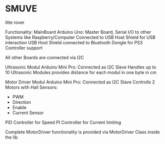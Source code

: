 # SMUVE
litte rover

Functionality:
MainBoard Arduino Uno:
Master Board, Serial I/O to other Systems like Raspberry/Computer
Connected to USB Host Shield for USB interaction
USB Host Shield connected to Bluetooth Dongle for PS3 Controller support

All other Boards are connected via I2C

Ultrasonic Modul Arduino Mini Pro:
Connected as I2C Slave
Handles up to 10 Ultrasonic Modules provides distance for each modul in one byte in cm

Motor Driver Modul Arduino Mini Pro:
Connected as I2C Slave
Controlls 2 Motors with Hall Sensors:
- PWM
- Direction
- Enable
- Current Sensor

PID Controller for Speed
PI Controller for Current limiting

Complete MotorDriver functionality is provided via MotorDriver Class inside the lib

